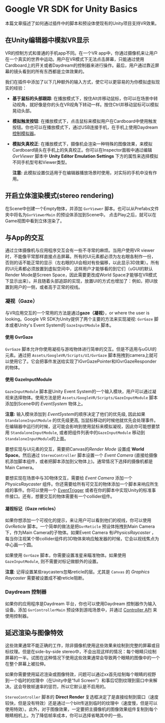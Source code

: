# Google VR SDK for Unity Basics

本篇文章描述了如何通过插件中的脚本和预设体使现有的Unity项目支持VR效果。

## 在Unity编辑器中模拟VR显示

VR的控制方式和普通的手机app不同。在一个VR app中，你通过摄像机来让用户在一个真实的世界中运动。用户在VR模式下无法点击屏幕，只能通过使用Cardboard上的开关或者Daydream的控制器来进行操作。最后，用户通过靠近屏幕的镜头看到的所有东西都是立体效果的。

我们在插件中添加了以下几种额外的输入方式，使它可以更容易的为你模拟虚拟现实的经验：

- **基于鼠标的头部跟踪**: 在播放模式下，按住Alt并移动鼠标，你可以在场景中转动视角，就好像是你的头在VR视角下转动一样。按住Ctrl并移动鼠标可以模拟晃动头部。

- **模拟触发按钮**: 在播放模式下，点击鼠标来模拟用户在Cardboard中使用触发按钮。你也可以在播放模式下，通过USB连接手机，在手机上使用Daydream [控制模拟器](https://developers.google.com/vr/concepts/dev-kit-setup)。

- **模拟失真校正**: 在播放模式下，摄像机会渲染一种特殊的图像效果，来模拟Cardboard镜头在手机上的失真校正。你可以在Inspector面板中通过编辑 *GvrViewer* 脚本中 **Unity Editor Emulation Settings** 下方的属性来选择模拟不同手机型号和Viewer类型。

  **注意:** 此模拟设置仅适用于在编辑器播放场景时使用，对实际的手机中没有作用。

## 开启立体渲染模式(stereo rendering)

在Scene中创建一个Empty物体，并添加 `GvrViewer` 脚本。也可以从Prefabs文件夹中将名为`GvrViewerMain` 的预设体添加到Scene中。 点击Play之后，就可以在Game视图中看到立体渲染了。

## 与App的交互

通过立体摄像机与应用程序交互会有一些不寻常的麻烦。当用户使用VR viewer时，不能像平常那样直接点击屏幕。所有的UI元素都必须为左右眼各制作一份，否则的话不能正常的显示（左右眼的UI会相对有些偏移，以此显示3D效果）。所有的UI元素都必须放置到虚拟空间中，这样用户才能够看的到它们（uGUI的默认Render Mode是Screen Space，因此需要更改成World Space才能够在VR模式下显示出来）。并且随着头部追踪的实现，放置UI的方式也增加了：例如，把UI放置到用户的一侧，或者高于正常的视线。

### 凝视（Gaze）

与VR应用交互的一个常用的方法是通过**gaze（凝视）**，or where the user is looking。Google VR SDK为Unity提供了两个主要的方法来实现凝视:  `GvrGaze` 脚本或者Unity's Event System的 `GazeInputModule` 脚本。

#### 使用 GvrGaze

 `GvrGaze` 脚本允许你使用凝视与游戏物体进行简单的交互。但是不适用与uGUI的元素。通过把 `Assets/GoogleVR/Scripts/UI/GvrGaze` 脚本拖拽到camera上就可以使用它了。它会把事件发送给实现了IGvrGazePointer和IGvrGazeResponder的物体。

#### 使用 GazeInputModule

 `GazeInputModule` 脚本是Unity Event System的一个输入模块，用户可以通过凝视来选择物体。使用方法是把 `Assets/GoogleVR/Scripts/GazeInputModule` 脚本添加到Scene中的 *EventSystem* 物体上。

**注意:** 输入模块添加到 *EventSystem*的顺序决定了他们的优先级, 因此如果`StandaloneInputModule` 的优先级更高, 当鼠标移动的时候他就优先会处理事件。在编辑器中运行的时候，这可能会影响到使用鼠标来模拟凝视，因此你可能想要禁用 `StandaloneInputModule`, 或者把组件列表中的`GazeInputModule` 移动到 `StandaloneInputModule`的上面。

要想实现与UI元素的交互，需要把Canvas的*Render Mode* 设置成 **World Space**。然后通过 `StereoController` 脚本设置一个 *Event Camera* (直接给摄像机添加脚本组件，或者把脚本添加到父物体上)。通常情况下选择的摄像机都是Main Camera。

要想实现在场景中与3D物体交互，需要给 *Event Camera* 添加一个*PhysicsRaycaster* 组件。你还需要给所有可交互的物体添加一个脚本来响应所生成的事件。你可以使用一个 [EventTrigger](https://docs.unity3d.com/Manual/script-EventTrigger.html) 或者在你的脚本中实现Unity的标准事件接口。还有，想要交互的物体需要有一个collider组件。

#### 凝视标记（Gaze reticles）

如果你想添加一个可视化的提示，来让用户可以看到他们的视线，你可以使用*GvrReticle* 脚本。一个简单的做法是把`GvrReticle` 预设体拖拽到Main Camera下，作为Main Camera的子物体。如果Event Camera 有i*PhysicsRaycaster* ，每当你注视某个带collider组件的3D物体来响应触发器的时候，它会以视线焦点为中心画一个圆。

如果使用 `GvrGaze` 脚本，你需要设置准星来瞄准物体。如果使用`GazeInputModule`, 则不需要对标记做额外的设置。

**注意**: 记得设置某些raycasters忽略reticle的层。尤其是 `Canvas` 的 *Graphics Raycaster* 需要被设置成不被reticle阻断。 

### Daydream 控制器

如果你的应用程序是Daydream 平台，你也可以使用Daydream 控制器作为输入设备。添加 `GvrControllerMain` 预设体到游戏场景中，并通过 [Controller API](https://developers.google.com/vr/unity/controller-basics) 来使用控制器。

## 延迟渲染与图像特效

这些效果通常不能正确的工作，除非摄像机使用这些效果来绘制到完整的屏幕或目标纹理。但是在side-by-side stereo中，不会出现这样的情况：每个眼睛只绘制屏幕的一半。试图在这种情况下使用这些效果通常会导致两个眼睛的图像中的一个在整个屏幕上被拉伸。

如果你需要使用延迟渲染或图像特效，问题可以通过xx首先绘制每个眼睛的视野到一个临时的纹理中（在Unity中是“full Screen”）和事后切割纹理到窗口中来解决。这会导致帧速率的惩罚，所以它默认是不启用的。

 `StereoController` 脚本的 **Direct Render** 复选框决定了是直接绘制到窗口（速度较快，但是没有特效）还是通过一个blit传送到临时的纹理中（速度慢，但是可以使用特效）。此外，对于图像效果，一定要把主摄像机的图像效果组件复制到每个眼睛相机上。为了降低帧率成本，你可以选择省略其中的一些。

